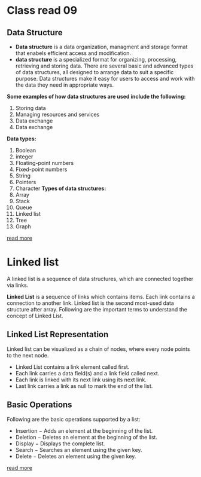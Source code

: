 # Class read 09

## Data Structure
- **Data structure** is a data organization, managment and storage format that enabels efficient access and modification.
- **data structure** is a specialized format for organizing, processing, retrieving and storing data. There are several basic and advanced types of data structures, all designed to arrange data to suit a specific purpose. Data structures make it easy for users to access and work with the data they need in appropriate ways.  

**Some examples of how data structures are used include the following:**
1. Storing data 
2. Managing resources and services
3. Data exchange
4. Data exchange

**Data types:**
1. Boolean
2. integer
3. Floating-point numbers
4. Fixed-point numbers
5. String
6. Pointers
7. Character
**Types of data structures:**
1. Array
2. Stack
3. Queue
4. Linked list
5. Tree
6. Graph

[read more](https://www.techtarget.com/searchdatamanagement/definition/data-structure#:~:text=A%20data%20structure%20is%20a,they%20need%20in%20appropriate%20ways.)

# Linked list

A linked list is a sequence of data structures, which are connected together via links.

**Linked List** is a sequence of links which contains items. Each link contains a connection to another link. Linked list is the second most-used data structure after array. Following are the important terms to understand the concept of Linked List.


## Linked List Representation
Linked list can be visualized as a chain of nodes, where every node points to the next node.
- Linked List contains a link element called first.
- Each link carries a data field(s) and a link field called next.
- Each link is linked with its next link using its next link.
- Last link carries a link as null to mark the end of the list.

## Basic Operations
Following are the basic operations supported by a list:
- Insertion − Adds an element at the beginning of the list.
- Deletion − Deletes an element at the beginning of the list.
- Display − Displays the complete list.
- Search − Searches an element using the given key.
- Delete − Deletes an element using the given key.

[read more](https://www.tutorialspoint.com/data_structures_algorithms/linked_list_algorithms.htm)
